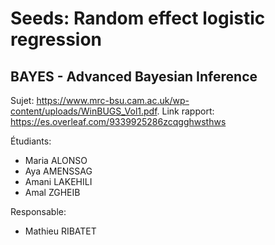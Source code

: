 # Seeds: Random effect logistic regression
## BAYES - Advanced Bayesian Inference

Sujet: https://www.mrc-bsu.cam.ac.uk/wp-content/uploads/WinBUGS_Vol1.pdf. 
Link rapport: https://es.overleaf.com/9339925286zcqgghwsthws

Étudiants:
- Maria ALONSO 
- Aya AMENSSAG 
- Amani LAKEHILI
- Amal ZGHEIB 

Responsable: 
  - Mathieu RIBATET	
